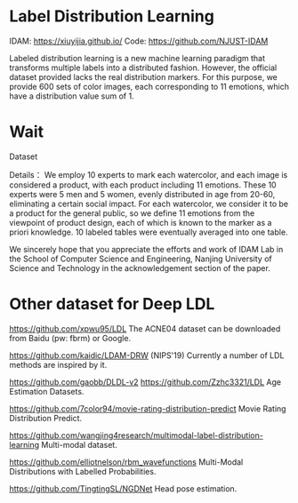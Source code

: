 # Label Distribution Learning
IDAM: https://xiuyijia.github.io/
Code: https://github.com/NJUST-IDAM

Labeled distribution learning is a new machine learning paradigm that transforms multiple labels into a distributed fashion.
However, the official dataset provided lacks the real distribution markers. For this purpose, we provide 600 sets of color images, each corresponding to 11 emotions, which have a distribution value sum of 1.

# Wait
Dataset 

Details：
We employ 10 experts to mark each watercolor, and each image is considered a product, with each product including 11 emotions.
These 10 experts were 5 men and 5 women, evenly distributed in age from 20-60, eliminating a certain social impact.
For each watercolor, we consider it to be a product for the general public, so we define 11 emotions from the viewpoint of product design, each of which is known to the marker as a priori knowledge.
10 labeled tables were eventually averaged into one table.


We sincerely hope that you appreciate the efforts and work of IDAM Lab in the School of Computer Science and Engineering, Nanjing University of Science and Technology in the acknowledgement section of the paper.

# Other dataset for Deep LDL

https://github.com/xpwu95/LDL  The ACNE04 dataset can be downloaded from Baidu (pw: fbrm) or Google.

https://github.com/kaidic/LDAM-DRW (NIPS'19)  Currently a number of LDL methods are inspired by it.

https://github.com/gaobb/DLDL-v2  https://github.com/Zzhc3321/LDL Age Estimation Datasets.

https://github.com/7color94/movie-rating-distribution-predict Movie Rating Distribution Predict.

https://github.com/wangjing4research/multimodal-label-distribution-learning Multi-modal dataset.

https://github.com/elliotnelson/rbm_wavefunctions Multi-Modal Distributions with Labelled Probabilities.

https://github.com/TingtingSL/NGDNet  Head pose estimation.
